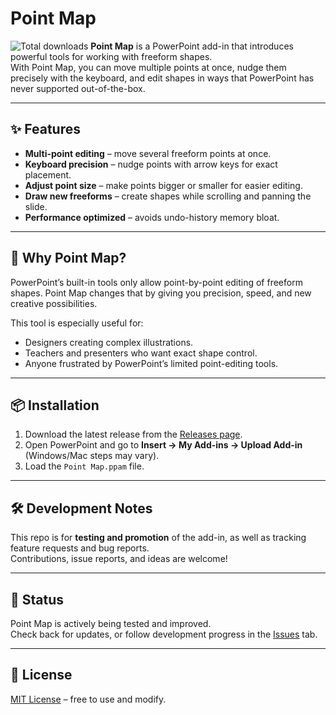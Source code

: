 # Point Map
![Total downloads](https://img.shields.io/github/downloads/checklistanimations/CASCADE-Point-Map/total)
**Point Map** is a PowerPoint add-in that introduces powerful tools for working with freeform shapes.  
With Point Map, you can move multiple points at once, nudge them precisely with the keyboard, and edit shapes in ways that PowerPoint has never supported out-of-the-box.

---

## ✨ Features
- **Multi-point editing** – move several freeform points at once.  
- **Keyboard precision** – nudge points with arrow keys for exact placement.  
- **Adjust point size** – make points bigger or smaller for easier editing.  
- **Draw new freeforms** – create shapes while scrolling and panning the slide.  
- **Performance optimized** – avoids undo-history memory bloat.  

---

## 🚀 Why Point Map?
PowerPoint’s built-in tools only allow point-by-point editing of freeform shapes. Point Map changes that by giving you precision, speed, and new creative possibilities.  

This tool is especially useful for:
- Designers creating complex illustrations.  
- Teachers and presenters who want exact shape control.  
- Anyone frustrated by PowerPoint’s limited point-editing tools.  

---

## 📦 Installation
1. Download the latest release from the [Releases page](../../releases).  
2. Open PowerPoint and go to **Insert → My Add-ins → Upload Add-in** (Windows/Mac steps may vary).  
3. Load the `Point Map.ppam` file.  

---

## 🛠 Development Notes
This repo is for **testing and promotion** of the add-in, as well as tracking feature requests and bug reports.  
Contributions, issue reports, and ideas are welcome!

---

## 📣 Status
Point Map is actively being tested and improved.  
Check back for updates, or follow development progress in the [Issues](../../issues) tab.

---

## 📜 License
[MIT License](LICENSE) – free to use and modify.
